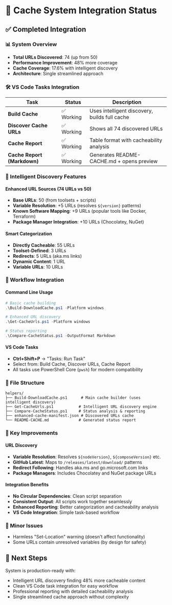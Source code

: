 # 🔧 Cache System Integration Status

## ✅ Completed Integration

### 📊 System Overview

- **Total URLs Discovered**: 74 (up from 50)
- **Performance Improvement**: 48% more coverage
- **Cache Coverage**: 17.6% with intelligent discovery
- **Architecture**: Single streamlined approach

### 🛠️ VS Code Tasks Integration

| Task                        | Status     | Description                                   |
| --------------------------- | ---------- | --------------------------------------------- |
| **Build Cache**             | ✅ Working | Uses intelligent discovery, builds full cache |
| **Discover Cache URLs**     | ✅ Working | Shows all 74 discovered URLs                  |
| **Cache Report**            | ✅ Working | Table format with cacheability analysis       |
| **Cache Report (Markdown)** | ✅ Working | Generates README-CACHE.md + opens preview     |

### 🤖 Intelligent Discovery Features

#### Enhanced URL Sources (74 URLs vs 50)

- **Base URLs**: 50 (from toolsets + scripts)
- **Variable Resolution**: +5 URLs (resolves `${version}` patterns)
- **Known Software Mapping**: +9 URLs (popular tools like Docker, Terraform)
- **Package Manager Integration**: +10 URLs (Chocolatey, NuGet)

#### Smart Categorization

- **Directly Cacheable**: 55 URLs
- **Toolset-Defined**: 3 URLs
- **Redirects**: 5 URLs (aka.ms links)
- **Dynamic Content**: 1 URL
- **Variable URLs**: 10 URLs

### 🔄 Workflow Integration

#### Command Line Usage

```powershell
# Basic cache building
.\Build-DownloadCache.ps1 -Platform windows

# Enhanced URL discovery
.\Get-CacheUrls.ps1 -Platform windows

# Status reporting
.\Compare-CacheStatus.ps1 -OutputFormat Markdown
```

#### VS Code Tasks

- **Ctrl+Shift+P** → "Tasks: Run Task"
- Select from: Build Cache, Discover URLs, Cache Report
- All tasks use PowerShell Core (`pwsh`) for modern compatibility

### 📁 File Structure

```text
helpers/
├── Build-DownloadCache.ps1      # Main cache builder (uses intelligent discovery)
├── Get-CacheUrls.ps1           # Intelligent URL discovery engine
├── Compare-CacheStatus.ps1     # Status analysis & reporting
├── enhanced-cache-manifest.json # Discovered URLs cache
└── README-CACHE.md             # Generated status report
```

### 🎯 Key Improvements

#### URL Discovery

- **Variable Resolution**: Resolves `${nodeVersion}`, `${composeVersion}` etc.
- **GitHub Latest**: Maps to `/releases/latest/download/` patterns
- **Redirect Following**: Handles aka.ms and go.microsoft.com links
- **Package Managers**: Includes Chocolatey and NuGet package URLs

#### Integration Benefits

- **No Circular Dependencies**: Clean script separation
- **Consistent Output**: All scripts work together seamlessly
- **Enhanced Reporting**: Better categorization and cacheability analysis
- **VS Code Integration**: Simple task-based workflow

### 🚨 Minor Issues

- Harmless "Set-Location" warning (doesn't affect functionality)
- Some URLs contain unresolved variables (by design for safety)

## 🚀 Next Steps

System is production-ready with:

- Intelligent URL discovery finding 48% more cacheable content
- Clean VS Code task integration for easy workflow
- Professional reporting with detailed cacheability analysis
- Single streamlined cache approach without complexity
